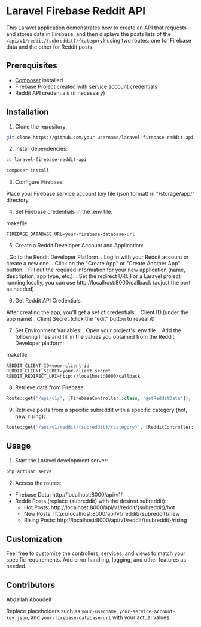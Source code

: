 # Laravel Firebase Reddit API

This Laravel application demonstrates how to create an API that requests and stores data in Firebase, and then displays the posts lists of the `/api/v1/reddit/{subreddit}/{category}` using two routes: one for Firebase data and the other for Reddit posts.

## Prerequisites

- [Composer](https://getcomposer.org/) installed
- [Firebase Project](https://console.firebase.google.com/) created with service account credentials
- Reddit API credentials (if necessary)

## Installation

1. Clone the repository:

```bash
git clone https://github.com/your-username/laravel-firebase-reddit-api.git
```
2. Install dependencies:

```bash
cd laravel-firebase-reddit-api
```
```bash
composer install
```
3. Configure Firebase:

Place your Firebase service account key file (json format) in "/storage/app/" directory.

4. Set Firebase credentials in the .env file:

makefile
```
FIREBASE_DATABASE_URL=your-firebase-database-url
```
5. Create a Reddit Developer Account and Application:

 . Go to the Reddit Developer Platform.
 . Log in with your Reddit account or create a new one.
 . Click on the "Create App" or "Create Another App" button.
 . Fill out the required information for your new application (name, description, app type, etc.).
 . Set the redirect URI. For a Laravel project running locally, you can use http://localhost:8000/callback (adjust the port as needed).
   
6. Get Reddit API Credentials:

After creating the app, you'll get a set of credentials:
 . Client ID (under the app name)
 . Client Secret (click the "edit" button to reveal it)

7. Set Environment Variables:
 . Open your project's .env file.
 . Add the following lines and fill in the values you obtained from the Reddit Developer platform:
   
makefile
```
REDDIT_CLIENT_ID=your-client-id
REDDIT_CLIENT_SECRET=your-client-secret
REDDIT_REDIRECT_URI=http://localhost:8000/callback
```

8. Retrieve data from Firebase:

```php
Route::get('/api/v1/', [FirebaseController::class, 'getRedditData']);
```

9. Retrieve posts from a specific subreddit with a specific category (hot, new, rising):

```php
Route::get('/api/v1/reddit/{subreddit}/{category}', [RedditController::class, 'getPosts']);
```

## Usage
1. Start the Laravel development server:

```bash
php artisan serve
```

2. Access the routes:

- Firebase Data: http://localhost:8000/api/v1/
- Reddit Posts (replace {subreddit} with the desired subreddit):
  - Hot Posts: http://localhost:8000/api/v1/reddit/{subreddit}/hot
  - New Posts: http://localhost:8000/api/v1/reddit/{subreddit}/new
  - Rising Posts: http://localhost:8000/api/v1/reddit/{subreddit}/rising

## Customization
Feel free to customize the controllers, services, and views to match your specific requirements. Add error handling, logging, and other features as needed.

## Contributors
Abdallah Aboudeif


Replace placeholders such as `your-username`, `your-service-account-key.json`, and `your-firebase-database-url` with your actual values.

